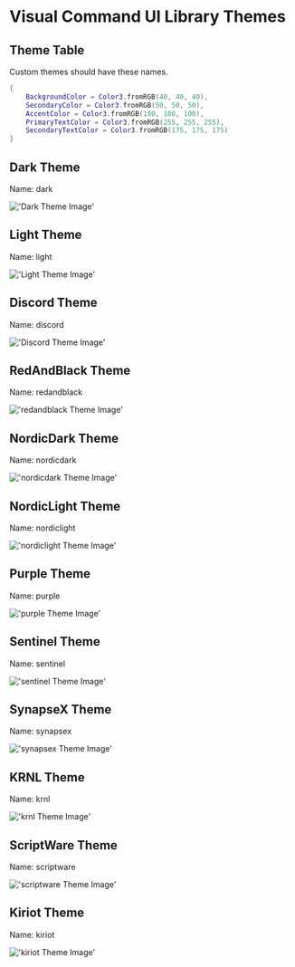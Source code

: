 # Visual Command UI Library Themes

## Theme Table
Custom themes should have these names.
```lua
{
    BackgroundColor = Color3.fromRGB(40, 40, 40),
    SecondaryColor = Color3.fromRGB(50, 50, 50),
    AccentColor = Color3.fromRGB(100, 100, 100),
    PrimaryTextColor = Color3.fromRGB(255, 255, 255),
    SecondaryTextColor = Color3.fromRGB(175, 175, 175)
}
```

## Dark Theme
Name: dark

!['Dark Theme Image'](Images/dark.png 'Dark Theme')

## Light Theme
Name: light

!['Light Theme Image'](Images/light.png 'Light Theme')

## Discord Theme
Name: discord

!['Discord Theme Image'](Images/discord.png 'Discord Theme')

## RedAndBlack Theme
Name: redandblack

!['redandblack Theme Image'](Images/redandblack.png 'redandblack Theme')

## NordicDark Theme
Name: nordicdark

!['nordicdark Theme Image'](Images/nordicdark.png 'nordicdark Theme')

## NordicLight Theme
Name: nordiclight

!['nordiclight Theme Image'](Images/nordiclight.png 'nordiclight Theme')

## Purple Theme
Name: purple

!['purple Theme Image'](Images/purple.png 'purple Theme')

## Sentinel Theme
Name: sentinel

!['sentinel Theme Image'](Images/sentinel.png 'sentinel Theme')

## SynapseX Theme
Name: synapsex

!['synapsex Theme Image'](Images/synapsex.png 'synapsex Theme')

## KRNL Theme
Name: krnl

!['krnl Theme Image'](Images/krnl.png 'krnl Theme')

## ScriptWare Theme
Name: scriptware

!['scriptware Theme Image'](Images/scriptware.png 'scriptware Theme')

## Kiriot Theme
Name: kiriot

!['kiriot Theme Image'](Images/kiriot.png 'kiriot Theme')
